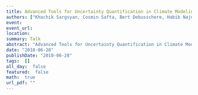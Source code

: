 ```yaml
---
title: Advanced Tools for Uncertainty Quantification in Climate Modeling
authors: ["Khachik Sargsyan, Cosmin Safta, Bert Debusschere, Habib Najm"]
event: 
event_url: 
location: 
summary: Talk
abstract: "Advanced Tools for Uncertainty Quantification in Climate Modeling<br>"
date: "2010-06-28"
publishDate: "2010-06-28"
tags:  []
all_day:  false
featured:  false
math:  true
url_pdf: ""
---
```

